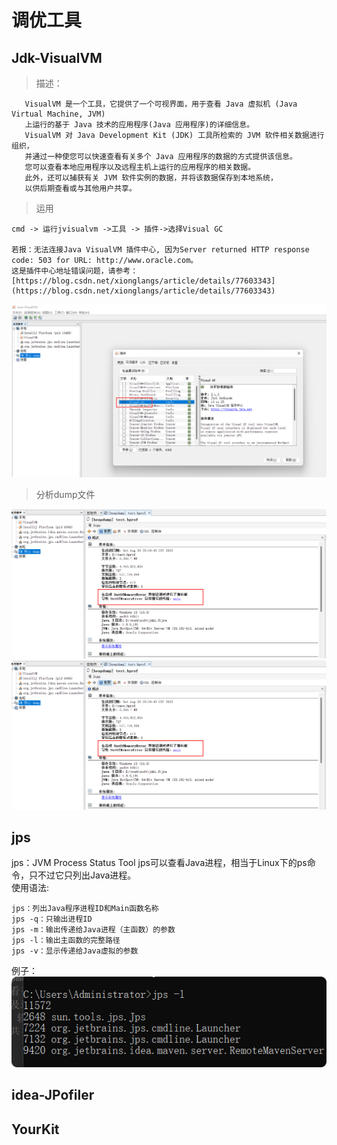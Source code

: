 # 调优工具

## Jdk-VisualVM
> 描述：
 
       VisualVM 是一个工具，它提供了一个可视界面，用于查看 Java 虚拟机 (Java Virtual Machine, JVM) 
       上运行的基于 Java 技术的应用程序(Java 应用程序)的详细信息。
       VisualVM 对 Java Development Kit (JDK) 工具所检索的 JVM 软件相关数据进行组织，
       并通过一种使您可以快速查看有关多个 Java 应用程序的数据的方式提供该信息。
       您可以查看本地应用程序以及远程主机上运行的应用程序的相关数据。
       此外，还可以捕获有关 JVM 软件实例的数据，并将该数据保存到本地系统，
       以供后期查看或与其他用户共享。
> 运用    
 
    cmd -> 运行jvisualvm ->工具 -> 插件->选择Visual GC
    
    若报：无法连接Java VisualVM 插件中心, 因为Server returned HTTP response code: 503 for URL: http://www.oracle.com。
    这是插件中心地址错误问题，请参考：[https://blog.csdn.net/xionglangs/article/details/77603343](https://blog.csdn.net/xionglangs/article/details/77603343)
    
![](images/ed3092b3.png)

> 分析dump文件

![](images/d795d32e.png)
![](images/e291b633.png)

## jps

jps：JVM Process Status Tool jps可以查看Java进程，相当于Linux下的ps命令，只不过它只列出Java进程。  
使用语法:
    
    jps：列出Java程序进程ID和Main函数名称
    jps -q：只输出进程ID
    jps -m：输出传递给Java进程（主函数）的参数
    jps -l：输出主函数的完整路径
    jps -v：显示传递给Java虚拟的参数
    
例子：
![](images/52a07cbd.png)

## idea-JPofiler

## YourKit

## 